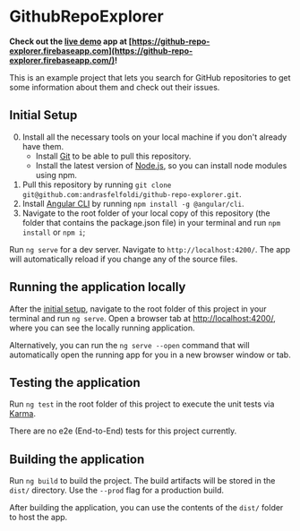 # GithubRepoExplorer

**Check out the [live demo](https://github-repo-explorer.firebaseapp.com/) app at [https://github-repo-explorer.firebaseapp.com](https://github-repo-explorer.firebaseapp.com/)!**

This is an example project that lets you search for GitHub repositories to get some information about them and check out their issues.

## Initial Setup

0. Install all the necessary tools on your local machine if you don't already have them.
   - Install [Git](https://git-scm.com/) to be able to pull this repository.
   - Install the latest version of [Node.js](https://nodejs.org/), so you can install node modules using npm.
1. Pull this repository by running `git clone git@github.com:andrasfelfoldi/github-repo-explorer.git`.
1. Install [Angular CLI](https://cli.angular.io/) by running `npm install -g @angular/cli`.
1. Navigate to the root folder of your local copy of this repository (the folder that contains the package.json file) in your terminal and run `npm install` or `npm i`;

Run `ng serve` for a dev server. Navigate to `http://localhost:4200/`. The app will automatically reload if you change any of the source files.

## Running the application locally

After the [initial setup](#initial-setup), navigate to the root folder of this project in your terminal and run `ng serve`. Open a browser tab at [http://localhost:4200/](http://localhost:4200/), where you can see the locally running application.

Alternatively, you can run the `ng serve --open` command that will automatically open the running app for you in a new browser window or tab.

## Testing the application

Run `ng test` in the root folder of this project to execute the unit tests via [Karma](https://karma-runner.github.io).

There are no e2e (End-to-End) tests for this project currently.

## Building the application

Run `ng build` to build the project. The build artifacts will be stored in the `dist/` directory. Use the `--prod` flag for a production build.

After building the application, you can use the contents of the `dist/` folder to host the app.
